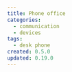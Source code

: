```yaml
---
title: Phone office
categories:
  - communication
  - devices
tags:
  - desk phone
created: 0.5.0
updated: 0.19.0
---
```

